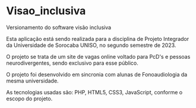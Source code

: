 # Visao_inclusiva
Versionamento do software visão inclusiva

Esta aplicação está sendo realizada para a disciplina de Projeto Integrador da Universidade de Sorocaba UNISO, no segundo semestre de 2023.

O projeto se trata de um site de vagas online voltado para PcD's e pessoas neurodivergentes, sendo exclusivo para esse público.

O projeto foi desenvolvido em sincronia com alunas de Fonoaudiologia da mesma universidade.

As tecnologias usadas são: PHP, HTML5, CSS3, JavaScript, conforme o escopo do projeto.
